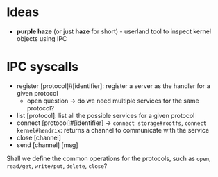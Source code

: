 # Ideas

* **purple haze** (or just **haze** for short) - userland tool to inspect kernel objects using IPC

# IPC syscalls

* register [protocol]#[identifier]: register a server as the handler for a given protocol
  * open question -> do we need multiple services for the same protocol?
* list [protocol]: list all the possible services for a given protocol
* connect [protocol]#[identifier] -> `connect storage#rootfs`, `connect kernel#hendrix`: returns a channel to communicate with the service
* close [channel]
* send [channel] [msg]

Shall we define the common operations for the protocols, such as `open`, `read/get`, `write/put`, `delete`, `close`? 